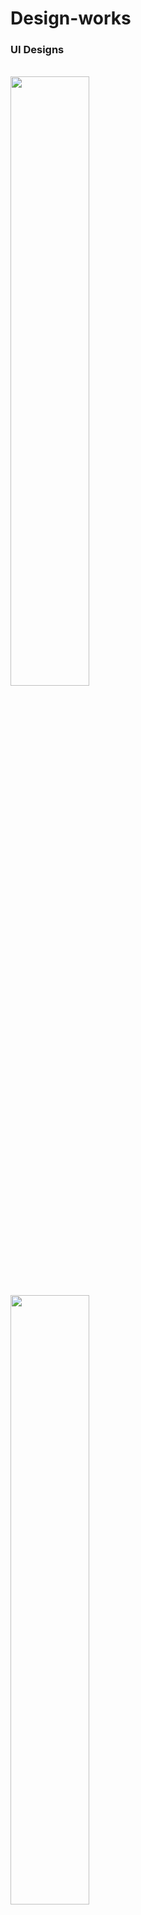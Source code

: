 # Design-works

<h3 align="left">UI Designs</h3>

<br>
  <img src="https://github.com/jamaljm/Design-works/blob/main/UI/1%20(1).jpg" alt="" width="50%">
<br>
 
  <img src="https://github.com/jamaljm/Design-works/blob/main/UI/1%20(3).jpg" alt="" width="50%">
<br>

 

  <img src="https://github.com/jamaljm/Design-works/blob/main/UI/1%20(5).jpg" alt="" width="50%">
<br>
  <img src="https://github.com/jamaljm/Design-works/blob/main/UI/1%20(6).jpg" alt="" width="50%">
<br>
 <img src="https://github.com/jamaljm/Design-works/blob/main/UI/1%20(1).png" alt="" width="20%">
<br>

  <img src="https://github.com/jamaljm/Design-works/blob/main/UI/1%20(2).png" alt="" width="20%">
<br>
 <img src="https://github.com/jamaljm/Design-works/blob/main/UI/1%20(4).png" alt="" width="20%">
<br>


<h3 align="left">Poster Designs</h3>

<br>
 <img src="https://raw.githubusercontent.com/jamaljm/Design-works/main/posters/a%20(17).png" alt="" width="50%">
<br>
 <img src="https://raw.githubusercontent.com/jamaljm/Design-works/main/posters/a%20(18).png" alt="" width="50%">
<br>
 <img src="https://raw.githubusercontent.com/jamaljm/Design-works/main/posters/a%20(19).png" alt="" width="50%">
<br>
 <img src="https://raw.githubusercontent.com/jamaljm/Design-works/main/posters/a%20(20).png" alt="" width="50%">
<br>
 <img src="https://raw.githubusercontent.com/jamaljm/Design-works/main/posters/a%20(21).png" alt="" width="50%">
<br>
 <img src="https://raw.githubusercontent.com/jamaljm/Design-works/main/posters/a%20(22).png" alt="" width="50%">
<br>
 <img src="https://raw.githubusercontent.com/jamaljm/Design-works/main/posters/a%20(23).png" alt="" width="50%">
<br>
 <img src="https://raw.githubusercontent.com/jamaljm/Design-works/main/posters/a%20(24).png" alt="" width="50%">
<br>
<br>
  <img src="https://raw.githubusercontent.com/jamaljm/Design-works/main/posters/a%20(1).jpeg" alt="" width="50%">
<br>
  <img src="https://raw.githubusercontent.com/jamaljm/Design-works/main/posters/a%20(2).jpg" alt="" width="50%">
<br>
  <img src="https://raw.githubusercontent.com/jamaljm/Design-works/main/posters/a%20(3).png" alt="" width="50%">
<br>
  <img src="https://raw.githubusercontent.com/jamaljm/Design-works/main/posters/a%20(4).png" alt="" width="50%">
<br>
  <img src="https://raw.githubusercontent.com/jamaljm/Design-works/main/posters/a%20(5).png" alt="" width="50%">
<br>
 <img src="https://raw.githubusercontent.com/jamaljm/Design-works/main/posters/a%20(6).png" alt="" width="50%">
<br>
 <img src="https://raw.githubusercontent.com/jamaljm/Design-works/main/posters/a%20(7).png" alt="" width="50%">
<br>
 <img src="https://raw.githubusercontent.com/jamaljm/Design-works/main/posters/a%20(8).png" alt="" width="50%">
<br>
 <img src="https://raw.githubusercontent.com/jamaljm/Design-works/main/posters/a%20(9).png" alt="" width="50%">
<br>
 <img src="https://raw.githubusercontent.com/jamaljm/Design-works/main/posters/a%20(10).png" alt="" width="50%">
<br>
 <img src="https://raw.githubusercontent.com/jamaljm/Design-works/main/posters/a%20(11).png" alt="" width="50%">
<br>
 <img src="https://raw.githubusercontent.com/jamaljm/Design-works/main/posters/a%20(12).png" alt="" width="50%">
<br>
 <img src="https://raw.githubusercontent.com/jamaljm/Design-works/main/posters/a%20(13).png" alt="" width="50%">
<br>
 <img src="https://raw.githubusercontent.com/jamaljm/Design-works/main/posters/a%20(14).png" alt="" width="50%">
<br>
 <img src="https://raw.githubusercontent.com/jamaljm/Design-works/main/posters/a%20(15).png" alt="" width="50%">
<br>
 <img src="https://raw.githubusercontent.com/jamaljm/Design-works/main/posters/a%20(16).png" alt="" width="50%">

